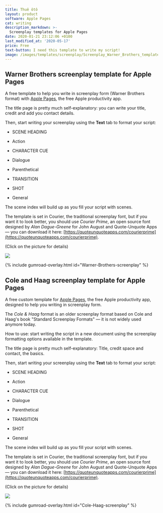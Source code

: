 ```yaml
---
title: Thuê ôtô
layout: product
software: Apple Pages
cat: writing
description_markdown: >-
  Screenplay templates for Apple Pages
date: 2020-01-21 23:12:06 +0100
last_modified_at: '2020-05-17'
price: Free
text-button: I need this template to write my script!
image: /images/templates/screenplay/Screenplay_Warner_Brothers_template.png
---
```


## Warner Brothers screenplay template for Apple Pages

A free template to help you write in screenplay form (Warner Brothers format) with [Apple Pages](https://www.apple.com/pages/), the free Apple productivity app.

The title page is pretty much self-explanatory: you can write your title, credit and add you contact details.

Then, start writing your screenplay using the **Text** tab to format your script:

- SCENE HEADING

- Action

- CHARACTER CUE

- Dialogue

- Parenthetical

- TRANSITION

- SHOT

- General

The scene index will build up as you fill your script with scenes.

The template is set in Courier, the traditional screenplay font, but if you want it to look better, you should use *Courier Prime*, an open source font designed by *Alan Dague-Greene* for John August and Quote-Unquote Apps — you can download it here: [https://quoteunquoteapps.com/courierprime](https://quoteunquoteapps.com/courierprime).

<p class="tc f5 black-30 measure-wide lh-copy avenir">
(Click on the picture for details)
</p>


<a href="https://gum.co/Warner-Brothers-screenplay" class="no-underline pv2 grow db"><img class="w-100" src="{{site.baseurl}}/images/templates/screenplay/Screenplay_Warner_Brothers_template.png"></a>

{% include gumroad-overlay.html id="Warner-Brothers-screenplay" %}

## Cole and Haag screenplay template for Apple Pages

A free custom template for [Apple Pages](https://www.apple.com/pages/), the free Apple productivity app, designed to help you writing in screenplay form.

The *Cole & Haag* format is an older screenplay format based on Cole and Haag's book "Standard Screenplay Formats" — it is not widely used anymore today.

How to use: start writing the script in a new document using the screenplay formatting options available in the template.

The title page is pretty much self-explanatory: Title, credit space and contact, the basics.

Then, start writing your screenplay using the **Text** tab to format your script:

- SCENE HEADING

- Action

- CHARACTER CUE

- Dialogue

- Parenthetical

- TRANSITION

- SHOT

- General



The scene index will build up as you fill your script with scenes.

The template is set in Courier, the traditional screenplay font, but if you want it to look better, you should use *Courier Prime*, an open source font designed by *Alan Dague-Greene* for John August and Quote-Unquote Apps — you can download it here: [https://quoteunquoteapps.com/courierprime](https://quoteunquoteapps.com/courierprime).

<p class="tc f5 black-30 measure-wide lh-copy avenir">
(Click on the picture for details)
</p>


<a href="https://gum.co/Cole-Haag-screenplay" class="no-underline pv2 grow db"><img class="w-100" src="{{site.baseurl}}/images/templates/screenplay/Screenplay_Cole_Haag_template.png"></a>

{% include gumroad-overlay.html id="Cole-Haag-screenplay" %}

